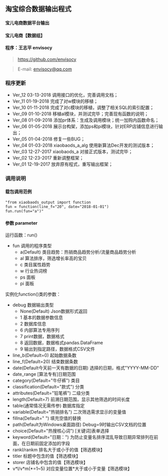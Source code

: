 
## 淘宝综合数据输出程式
#### 宝儿电商数据平台输出
#### 宝儿电商【数据组】
#### 程序：王志平 envisocy

> https://github.com/envisocy

> E-mail: envisocy@qq.com


### 程序更新
- Ver_12 03-13-2018 调用接口的优化，完善调用文档；
- Ver_11 01-19-2018 完成了对w模块的移植；
- Ver_10 01-11-2018 完成了对c模块的移植，调整了相关SQL的索引配置；
- Ver_09 01-10-2018 移植al模块，并测试完毕；完善现有函数的说明；
- Ver_08 01-09-2018 添加pr体系：生成及调用模块；统一加购内函数命名；
- Ver_06 01-05-2018 展示台构架，添加ps和pi模块，针对ERP店铺信息进行输出；
- Ver_05 01-04-2018 修复一些BUG；
- Ver_04 01-03-2018 xiaobaods_a_alg 使用新算法Dec开发的测试版本；
- Ver_03 12-27-2017 xiaobaods_a 对接正式版本，测试完毕；
- Ver_02 12-23-2017 重新调整框架；
- Ver_01 12-19-2017 放弃原有程式，重写输出框架；


### 调用说明

#### 载包调用范例

```
"from xiaobaods_output import function
fun = function(line_f="20", date="2018-01-01")
fun.run(fun="a")"
```

#### 参数 parameter
运行函数：run()
- fun 调用的程序类型
	- a(Default) 类目趋势：热销商品趋势分析/流量商品趋势分析
	- al 算法排序，筛选增长率高的宝贝
	- c 类目属性趋势
	- w 行业热词榜
	- ps 面板
	- pi 面板

实例化function()类的参数：
- debug 数据输出类型
	- None(Default) Json数据形式返回
	- 1 基本的数据参数信息
	- 2 数据库信息
	- 6 内部算法专用序列
	- 7 print数据，数据格式
	- 8 返回数据，数据格式pandas.DataFrame
	- 9 输出到指定路径，数据格式CSV文件
- line_b(Default=0) <int> 起始数据条数
- line_f(Default=20) <int> 结束数据条数
- date(Default今天前一天有数据的日期) <str> 选择的日期，格式"YYYY-MM-DD"
- date_range <str> [算法专有]日期范围
- category(Default="牛仔裤") <str> 类目
- classification(Default="款式") <str> 分类
- attributes(Default="铅笔裤") <str> 二级分类
- length(Default=7) <int> 前溯日期范围，显示其他筛选的时间长度
- table(通常情况无需传参) <str> 数据库指定
- variable(Default="热销排名") <str> 二次筛选需求显示的变量值
- fillna(Default=" ") <str> 填充空值的替换
- path(Default为Windows桌面路径) <str> Debug=9时输出CSV文档的位置
- choice(Default="热搜核心词") <str> [关键词]表单选择
- keyword(Default="日期：") <str> 为防止变量名排序混乱导致日期异常排列在前面，在日期前固定添加的字段
- rankl/rankm <int> 排名大于或小于的值【筛选模块】
- titler <str> 标题中包含的值【筛选模块】
- storer <str> 店铺名中包含的值【筛选模块】
- v\*l/v\*m(*=1~5) <int> 对应变量位置\*大于或小于变量【筛选模块】
